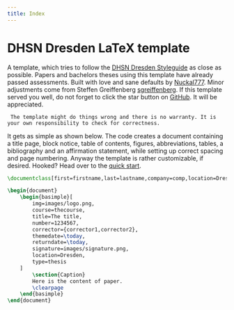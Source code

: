```yaml
---
title: Index
---
```

# DHSN Dresden LaTeX template

A template, which tries to follow the
[DHSN Dresden Styleguide](https://www.ba-dresden.de/fileadmin/dresden/downloads/zentrale-dokumente/LEITFADEN_webv2.pdf)
as close as possible.
Papers and bachelors theses using this template have already passed assessments.
Built with love and sane defaults by [Nuckal777](https://github.com/Nuckal777).
Minor adjustments come from Steffen Greiffenberg [sgreiffenberg](https://github.com/sgreiffenberg).
If this template served you well, do not forget to click the star button on
[GitHub](https://github.com/ba-dresden/ba-latex-template).
It will be appreciated.

```warning
 The template might do things wrong and there is no warranty. It is your own responsibility to check for correctness.
```

It gets as simple as shown below.
The code creates a document containing a title page, block notice, table of contents, figures, abbreviations, tables,
a bibliography and an affirmation statement, while setting up correct spacing and page numbering.
Anyway the template is rather customizable, if desired.
Hooked? Head over to the [quick start](quickstart.md).

```latex
\documentclass[first=firstname,last=lastname,company=comp,location=Dresden,simple]{baarticle}

\begin{document}
    \begin{basimple}[
        img=images/logo.png,
        course=thecourse,
        title=The title,
        number=1234567,
        corrector={corrector1,corrector2},
        themedate=\today,
        returndate=\today,
        signature=images/signature.png,
        location=Dresden,
        type=thesis
    ]
        \section{Caption}
        Here is the content of paper.
        \clearpage
    \end{basimple}
\end{document}
```
